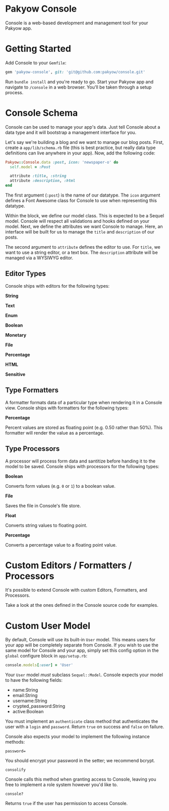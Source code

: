 # Pakyow Console

Console is a web-based development and management tool for your Pakyow app.

# Getting Started

Add Console to your `Gemfile`:

```ruby
gem 'pakyow-console', git: 'git@github.com:pakyow/console.git'
```

Run `bundle install` and you're ready to go. Start your Pakyow app and navigate
to `/console` in a web browser. You'll be taken through a setup process.

# Console Schema

Console can be used to manage your app's data. Just tell Console about a data
type and it will bootstrap a management interface for you.

Let's say we're building a blog and we want to manage our blog posts. First,
create a `app/lib/schema.rb` file (this is best practice, but really data type
definitions can live anywhere in your app). Now, add the following code:

```ruby
Pakyow::Console.data :post, icon: 'newspaper-o' do
  self.model = :Post

  attribute :title, :string
  attribute :description, :html
end
```

The first argument (`:post`) is the name of our datatype. The `icon` argument
defines a Font Awesome class for Console to use when representing this datatype.

Within the block, we define our model class. This is expected to be a Sequel
model. Console will respect all validations and hooks defined on your model.
Next, we define the attributes we want Console to manage. Here, an interface
will be built for us to manage the `title` and `description` of our posts.

The second argument to `attribute` defines the editor to use. For `title`, we
want to use a string editor, or a text box. The `description` attribute will be
managed via a WYSIWYG editor.

## Editor Types

Console ships with editors for the following types:

**String**

**Text**

**Enum**

**Boolean**

**Monetary**

**File**

**Percentage**

**HTML**

**Sensitive**

## Type Formatters

A formatter formats data of a particular type when rendering it in a Console
view. Console ships with formatters for the following types:

**Percentage**

Percent values are stored as floating point (e.g. 0.50 rather than 50%). This
formatter will render the value as a percentage.

## Type Processors

A processor will process form data and santitize before handing it to the model
to be saved. Console ships with processors for the following types:

**Boolean**

Converts form values (e.g. `0` or `1`) to a boolean value.

**File**

Saves the file in Console's file store.

**Float**

Converts string values to floating point.

**Percentage**

Converts a percentage value to a floating point value.

# Custom Editors / Formatters / Processors

It's possible to extend Console with custom Editors, Formatters, and Processors.

Take a look at the ones defined in the Console source code for examples.

# Custom User Model

By default, Console will use its built-in `User` model. This means users for
your app will be completely separate from Console. If you wish to use the same
model for Console and your app, simply set this config option in the `global`
configure block in `app/setup.rb`:

```ruby
console.models[:user] = 'User'
```

Your `User` model *must* subclass `Sequel::Model`. Console expects your model to
have the following fields:

- name:String
- email:String
- username:String
- crypted_password:String
- active:Boolean

You must implement an `authenticate` class method that authenticates the user
with a `login` and `password`. Return `true` on success and `false` on failure.

Console also expects your model to implement the following instance methods:

`password=`

You should encrypt your password in the setter; we recommend bcrypt.

`consolify`

Console calls this method when granting access to Console, leaving you free to
implement a role system however you'd like to.

`console?`

Returns `true` if the user has permission to access Console.
